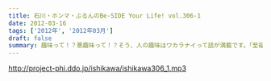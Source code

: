 ```yaml
---
title: 石川・ホンマ・ぶるんのBe-SIDE Your Life! vol.306-1
date: 2012-03-16
tags: ['2012年', '2012年03月']
draft: false
summary: 趣味って！？悪趣味って！？そう、人の趣味はワカラナイって話が満載です。「至福のとき」を過ごした、Ｄ・ＮＡＭＡＥです。ＮＡＭＡＥ（メヒコ帰り）
---
```


http://project-phi.ddo.jp/ishikawa/ishikawa306_1.mp3
